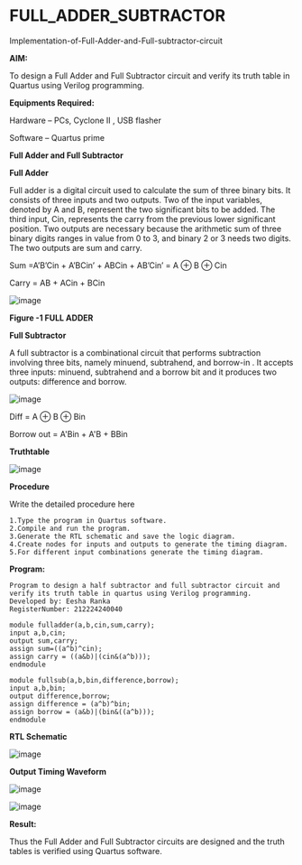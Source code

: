 # FULL_ADDER_SUBTRACTOR

Implementation-of-Full-Adder-and-Full-subtractor-circuit

**AIM:**

To design a Full Adder and Full Subtractor circuit and verify its truth table in Quartus using Verilog programming.

**Equipments Required:**

Hardware – PCs, Cyclone II , USB flasher

Software – Quartus prime

**Full Adder and Full Subtractor**

**Full Adder**

Full adder is a digital circuit used to calculate the sum of three binary bits. It consists of three inputs and two outputs. Two of the input variables, denoted by A and B, represent the two significant bits to be added. The third input, Cin, represents the carry from the previous lower significant position. Two outputs are necessary because the arithmetic sum of three binary digits ranges in value from 0 to 3, and binary 2 or 3 needs two digits. The two outputs are sum and carry.

Sum =A’B’Cin + A’BCin’ + ABCin + AB’Cin’ = A ⊕ B ⊕ Cin 

Carry = AB + ACin + BCin

![image](https://github.com/naavaneetha/FULL_ADDER_SUBTRACTOR/assets/154305477/0f30ba51-5ffb-4198-845f-18e054f675e7)

**Figure -1 FULL ADDER**

**Full Subtractor**

A full subtractor is a combinational circuit that performs subtraction involving three bits, namely minuend, subtrahend, and borrow-in . It accepts three inputs: minuend, subtrahend and a borrow bit and it produces two outputs: difference and borrow.

![image](https://github.com/naavaneetha/FULL_ADDER_SUBTRACTOR/assets/154305477/02b24f51-ab51-4304-9ad6-7b81ffc1ead5)

Diff = A ⊕ B ⊕ Bin 

Borrow out = A'Bin + A'B + BBin

**Truthtable**

![image](https://github.com/user-attachments/assets/e11d087e-7bde-4948-9ec7-a262e79446ab)


**Procedure**

Write the detailed procedure here
```
1.Type the program in Quartus software.
2.Compile and run the program.
3.Generate the RTL schematic and save the logic diagram.
4.Create nodes for inputs and outputs to generate the timing diagram.
5.For different input combinations generate the timing diagram.
```
**Program:**

```
Program to design a half subtractor and full subtractor circuit and verify its truth table in quartus using Verilog programming.
Developed by: Eesha Ranka
RegisterNumber: 212224240040
```
```
module fulladder(a,b,cin,sum,carry);
input a,b,cin;
output sum,carry;
assign sum=((a^b)^cin);
assign carry = ((a&b)|(cin&(a^b)));
endmodule

module fullsub(a,b,bin,difference,borrow);
input a,b,bin;
output difference,borrow;
assign difference = (a^b)^bin;
assign borrow = (a&b)|(bin&((a^b)));
endmodule
```

**RTL Schematic**

![image](https://github.com/user-attachments/assets/7984da03-99f7-487a-a438-f6ae9cdf208c)


**Output Timing Waveform**

![image](https://github.com/user-attachments/assets/f64913e5-2c83-4a2d-9014-cd8ed250ca21)

![image](https://github.com/user-attachments/assets/dfb3caf8-8624-4d7a-9ed4-b902c442ac42)



**Result:**

Thus the Full Adder and Full Subtractor circuits are designed and the truth tables is verified using Quartus software.



